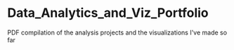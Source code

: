 # Data_Analytics_and_Viz_Portfolio
PDF compilation of the analysis projects and the visualizations I've made so far
